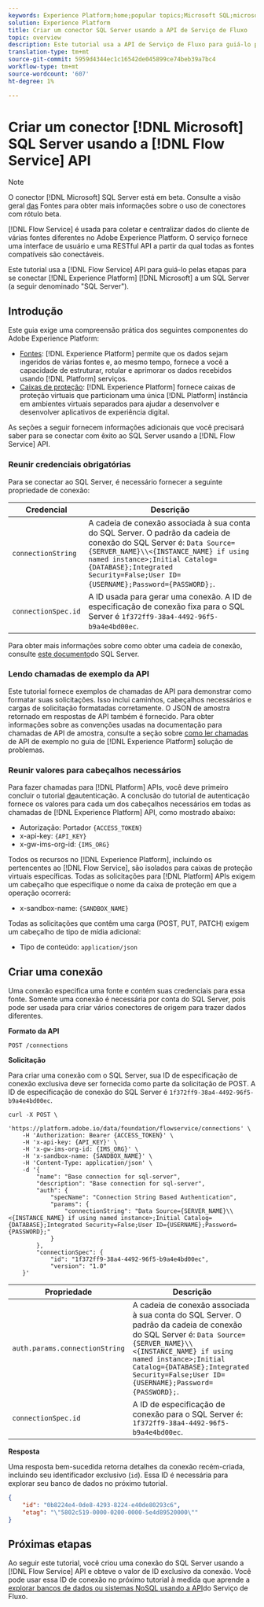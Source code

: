 ```yaml
---
keywords: Experience Platform;home;popular topics;Microsoft SQL;microsoft sql;sql server;SQL server
solution: Experience Platform
title: Criar um conector SQL Server usando a API de Serviço de Fluxo
topic: overview
description: Este tutorial usa a API de Serviço de Fluxo para guiá-lo pelas etapas para conectar o Experience Platform a um Microsoft SQL Server (a seguir denominado "SQL Server").
translation-type: tm+mt
source-git-commit: 5959d4344ec1c16542de045899ce74beb39a7bc4
workflow-type: tm+mt
source-wordcount: '607'
ht-degree: 1%

---
```



# Criar um conector [!DNL Microsoft] SQL Server usando a [!DNL Flow Service] API

>[!NOTE]
>
>O conector [!DNL Microsoft] SQL Server está em beta. Consulte a visão geral [das](../../../../home.md#terms-and-conditions) Fontes para obter mais informações sobre o uso de conectores com rótulo beta.

[!DNL Flow Service] é usada para coletar e centralizar dados do cliente de várias fontes diferentes no Adobe Experience Platform. O serviço fornece uma interface de usuário e uma RESTful API a partir da qual todas as fontes compatíveis são conectáveis.

Este tutorial usa a [!DNL Flow Service] API para guiá-lo pelas etapas para se conectar [!DNL Experience Platform] [!DNL Microsoft] a um SQL Server (a seguir denominado &quot;SQL Server&quot;).

## Introdução

Este guia exige uma compreensão prática dos seguintes componentes do Adobe Experience Platform:

* [Fontes](../../../../home.md): [!DNL Experience Platform] permite que os dados sejam ingeridos de várias fontes e, ao mesmo tempo, fornece a você a capacidade de estruturar, rotular e aprimorar os dados recebidos usando [!DNL Platform] serviços.
* [Caixas de proteção](../../../../../sandboxes/home.md): [!DNL Experience Platform] fornece caixas de proteção virtuais que particionam uma única [!DNL Platform] instância em ambientes virtuais separados para ajudar a desenvolver e desenvolver aplicativos de experiência digital.

As seções a seguir fornecem informações adicionais que você precisará saber para se conectar com êxito ao SQL Server usando a [!DNL Flow Service] API.

### Reunir credenciais obrigatórias

Para se conectar ao SQL Server, é necessário fornecer a seguinte propriedade de conexão:

| Credencial | Descrição |
| ---------- | ----------- |
| `connectionString` | A cadeia de conexão associada à sua conta do SQL Server. O padrão da cadeia de conexão do SQL Server é: `Data Source={SERVER_NAME}\\<{INSTANCE_NAME} if using named instance>;Initial Catalog={DATABASE};Integrated Security=False;User ID={USERNAME};Password={PASSWORD};`. |
| `connectionSpec.id` | A ID usada para gerar uma conexão. A ID de especificação de conexão fixa para o SQL Server é `1f372ff9-38a4-4492-96f5-b9a4e4bd00ec`. |

Para obter mais informações sobre como obter uma cadeia de conexão, consulte [este documento](https://docs.microsoft.com/en-us/dotnet/framework/data/adonet/sql/authentication-in-sql-server)do SQL Server.

### Lendo chamadas de exemplo da API

Este tutorial fornece exemplos de chamadas de API para demonstrar como formatar suas solicitações. Isso inclui caminhos, cabeçalhos necessários e cargas de solicitação formatadas corretamente. O JSON de amostra retornado em respostas de API também é fornecido. Para obter informações sobre as convenções usadas na documentação para chamadas de API de amostra, consulte a seção sobre [como ler chamadas](../../../../../landing/troubleshooting.md#how-do-i-format-an-api-request) de API de exemplo no guia de [!DNL Experience Platform] solução de problemas.

### Reunir valores para cabeçalhos necessários

Para fazer chamadas para [!DNL Platform] APIs, você deve primeiro concluir o tutorial [de](../../../../../tutorials/authentication.md)autenticação. A conclusão do tutorial de autenticação fornece os valores para cada um dos cabeçalhos necessários em todas as chamadas de [!DNL Experience Platform] API, como mostrado abaixo:

* Autorização: Portador `{ACCESS_TOKEN}`
* x-api-key: `{API_KEY}`
* x-gw-ims-org-id: `{IMS_ORG}`

Todos os recursos no [!DNL Experience Platform], incluindo os pertencentes ao [!DNL Flow Service], são isolados para caixas de proteção virtuais específicas. Todas as solicitações para [!DNL Platform] APIs exigem um cabeçalho que especifique o nome da caixa de proteção em que a operação ocorrerá:

* x-sandbox-name: `{SANDBOX_NAME}`

Todas as solicitações que contêm uma carga (POST, PUT, PATCH) exigem um cabeçalho de tipo de mídia adicional:

* Tipo de conteúdo: `application/json`

## Criar uma conexão

Uma conexão especifica uma fonte e contém suas credenciais para essa fonte. Somente uma conexão é necessária por conta do SQL Server, pois pode ser usada para criar vários conectores de origem para trazer dados diferentes.

**Formato da API**

```http
POST /connections
```

**Solicitação**

Para criar uma conexão com o SQL Server, sua ID de especificação de conexão exclusiva deve ser fornecida como parte da solicitação de POST. A ID de especificação de conexão do SQL Server é `1f372ff9-38a4-4492-96f5-b9a4e4bd00ec`.

```shell
curl -X POST \
    'https://platform.adobe.io/data/foundation/flowservice/connections' \
    -H 'Authorization: Bearer {ACCESS_TOKEN}' \
    -H 'x-api-key: {API_KEY}' \
    -H 'x-gw-ims-org-id: {IMS_ORG}' \
    -H 'x-sandbox-name: {SANDBOX_NAME}' \
    -H 'Content-Type: application/json' \
    -d '{
        "name": "Base connection for sql-server",
        "description": "Base connection for sql-server",
        "auth": {
            "specName": "Connection String Based Authentication",
            "params": {
                "connectionString": "Data Source={SERVER_NAME}\\<{INSTANCE_NAME} if using named instance>;Initial Catalog={DATABASE};Integrated Security=False;User ID={USERNAME};Password={PASSWORD};"
            }
        },
        "connectionSpec": {
            "id": "1f372ff9-38a4-4492-96f5-b9a4e4bd00ec",
            "version": "1.0"
    }'
```

| Propriedade | Descrição |
| --------- | ----------- |
| `auth.params.connectionString` | A cadeia de conexão associada à sua conta do SQL Server. O padrão da cadeia de conexão do SQL Server é: `Data Source={SERVER_NAME}\\<{INSTANCE_NAME} if using named instance>;Initial Catalog={DATABASE};Integrated Security=False;User ID={USERNAME};Password={PASSWORD};`. |
| `connectionSpec.id` | A ID de especificação de conexão para o SQL Server é: `1f372ff9-38a4-4492-96f5-b9a4e4bd00ec`. |

**Resposta**

Uma resposta bem-sucedida retorna detalhes da conexão recém-criada, incluindo seu identificador exclusivo (`id`). Essa ID é necessária para explorar seu banco de dados no próximo tutorial.

```json
{
    "id": "0b8224e4-0de8-4293-8224-e40de80293c6",
    "etag": "\"5802c519-0000-0200-0000-5e4d89520000\""
}
```

## Próximas etapas

Ao seguir este tutorial, você criou uma conexão do SQL Server usando a [!DNL Flow Service] API e obteve o valor de ID exclusivo da conexão. Você pode usar essa ID de conexão no próximo tutorial à medida que aprende a [explorar bancos de dados ou sistemas NoSQL usando a API](../../explore/database-nosql.md)do Serviço de Fluxo.
